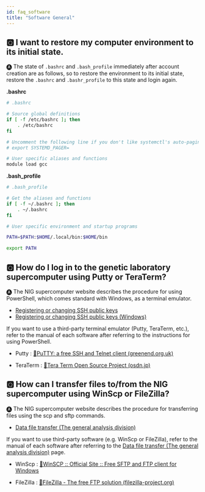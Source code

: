 ```yaml
---
id: faq_software
title: "Software General"
---
```



## &#x1F180; I want to restore my computer environment to its initial state.

&#x1F150; The state of `.bashrc` and `.bash_profile` immediately after account creation are as follows, so to restore the environment to its initial state, restore the `.bashrc` and `.bashr_profile` to this state and login again.

**.bashrc**

```bash
# .bashrc

# Source global definitions
if [ -f /etc/bashrc ]; then
	. /etc/bashrc
fi

# Uncomment the following line if you don't like systemctl's auto-paging feature:
# export SYSTEMD_PAGER=

# User specific aliases and functions
module load gcc
```

**.bash_profile**

```bash
# .bash_profile

# Get the aliases and functions
if [ -f ~/.bashrc ]; then
	. ~/.bashrc
fi

# User specific environment and startup programs

PATH=$PATH:$HOME/.local/bin:$HOME/bin

export PATH
```


## &#x1F180; How do I log in to the genetic laboratory supercomputer using Putty or TeraTerm?

&#x1F150; The NIG supercomputer website describes the procedure for using PowerShell, which comes standard with Windows, as a terminal emulator. 

- [<u>Registering or changing SSH public keys</u>](/application/ssh_keys)
- [<u>Registering or changing SSH public keys (Windows)</u>](/application/ssh_keys_windows)

If you want to use a third-party terminal emulator (Putty, TeraTerm, etc.), refer to the manual of each software after referring to the instructions for using PowerShell.

- Putty : 
[&#x1f517;<u>PuTTY: a free SSH and Telnet client (greenend.org.uk)</u>](https://www.chiark.greenend.org.uk/~sgtatham/putty/)


- TeraTerm : 
[&#x1f517;<u>Tera Term Open Source Project (osdn.jp)</u>](https://ttssh2.osdn.jp/index.html.en)


## &#x1F180; How can I transfer files to/from the NIG supercomputer using WinScp or FileZilla?

&#x1F150; The NIG supercomputer website describes the procedure for transferring files using the scp and sftp commands.

- [<u>Data file transfer (The general analysis division)</u>](/general_analysis_division/ga_transfer/)

If you want to use third-party software (e.g. WinScp or FileZilla), refer to the manual of each software after referring to the [<u>Data file transfer (The general analysis division)</u>](/general_analysis_division/ga_transfer/) page.

- WinScp : 
[&#x1f517;<u>WinSCP :: Official Site :: Free SFTP and FTP client for Windows</u>](https://winscp.net/eng/index.php)


- FileZilla : 
[&#x1f517;<u>FileZilla - The free FTP solution (filezilla-project.org)</u>](https://filezilla-project.org/)
